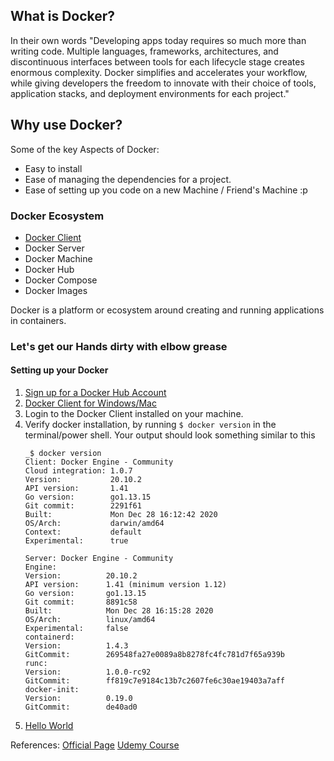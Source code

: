 ## What is Docker?

In their own words "Developing apps today requires so much more than writing code. Multiple languages, frameworks, architectures, and discontinuous interfaces between tools for each lifecycle stage creates enormous complexity. Docker simplifies and accelerates your workflow, while giving developers the freedom to innovate with their choice of tools, application stacks, and deployment environments for each project."

## Why use Docker?

Some of the key Aspects of Docker:
- Easy to install
- Ease of managing the dependencies for a project.
- Ease of setting up you code on a new Machine / Friend's Machine :p

### Docker Ecosystem

- [Docker Client](https://docs.docker.com/get-started/overview/#:~:text=Docker%20uses%20a%20client%2Dserver,to%20a%20remote%20Docker%20daemon.)
- Docker Server
- Docker Machine
- Docker Hub
- Docker Compose
- Docker Images

Docker is a platform or ecosystem around creating and running applications in containers.

### Let's get our Hands dirty with elbow grease

#### Setting up your Docker
1. [Sign up for a Docker Hub Account](https://hub.docker.com/)
2. [Docker Client for Windows/Mac](https://www.docker.com/products/docker-desktop)
3. Login to the Docker Client installed on your machine.
4. Verify docker installation, by running `$ docker version` in the terminal/power shell. Your output should look something similar to this 
    ```
    _$ docker version
    Client: Docker Engine - Community
    Cloud integration: 1.0.7
    Version:           20.10.2
    API version:       1.41
    Go version:        go1.13.15
    Git commit:        2291f61
    Built:             Mon Dec 28 16:12:42 2020
    OS/Arch:           darwin/amd64
    Context:           default
    Experimental:      true
    
    Server: Docker Engine - Community
    Engine:
    Version:          20.10.2
    API version:      1.41 (minimum version 1.12)
    Go version:       go1.13.15
    Git commit:       8891c58
    Built:            Mon Dec 28 16:15:28 2020
    OS/Arch:          linux/amd64
    Experimental:     false
    containerd:
    Version:          1.4.3
    GitCommit:        269548fa27e0089a8b8278fc4fc781d7f65a939b
    runc:
    Version:          1.0.0-rc92
    GitCommit:        ff819c7e9184c13b7c2607fe6c30ae19403a7aff
    docker-init:
    Version:          0.19.0
    GitCommit:        de40ad0
    ```
5. [Hello World](first.html)



References: [Official Page](https://www.docker.com/why-docker) [Udemy Course](https://www.udemy.com/course/docker-and-kubernetes-the-complete-guide/)